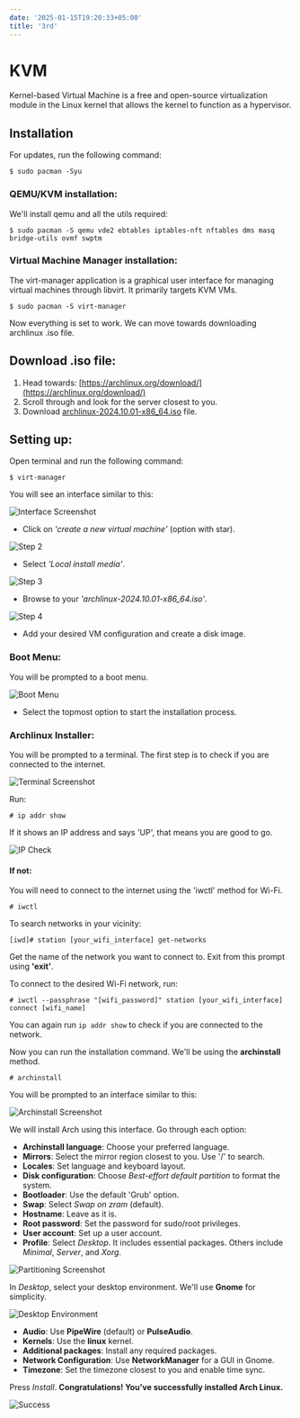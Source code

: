 ```yaml
---
date: '2025-01-15T19:20:33+05:00'
title: '3rd'
---
```

# KVM

Kernel-based Virtual Machine is a free and open-source virtualization module in the Linux kernel that allows the kernel to function as a hypervisor.

## Installation

For updates, run the following command:

```
$ sudo pacman -Syu
```

### QEMU/KVM installation:

We'll install qemu and all the utils required:

```
$ sudo pacman -S qemu vde2 ebtables iptables-nft nftables dms masq bridge-utils ovmf swptm
```

### Virtual Machine Manager installation:

The virt-manager application is a graphical user interface for managing virtual machines through libvirt. It primarily targets KVM VMs.

```
$ sudo pacman -S virt-manager
```

Now everything is set to work. We can move towards downloading archlinux .iso file.

## Download .iso file:

1. Head towards: [https://archlinux.org/download/](https://archlinux.org/download/)
2. Scroll through and look for the server closest to you.
3. Download [archlinux-2024.10.01-x86_64.iso](https://pkg.adfinis-on-exoscale.ch/archlinux/iso/2024.10.01/archlinux-2024.10.01-x86_64.iso) file.

## Setting up:

Open terminal and run the following command:

```
$ virt-manager
```

You will see an interface similar to this:

![Interface Screenshot](https://hissamshar.wordpress.com/wp-content/uploads/2024/10/gscreenshot_2024-10-17-154132.png?w=824)

- Click on *'create a new virtual machine'* (option with star).

![Step 2](https://hissamshar.wordpress.com/wp-content/uploads/2024/10/step-2.png?w=826)

- Select *'Local install media'*.

![Step 3](https://hissamshar.wordpress.com/wp-content/uploads/2024/10/step-3.png?w=827)

- Browse to your *'archlinux-2024.10.01-x86_64.iso'*. 

![Step 4](https://hissamshar.wordpress.com/wp-content/uploads/2024/10/4.png?w=829)

- Add your desired VM configuration and create a disk image.

### Boot Menu:

You will be prompted to a boot menu.

![Boot Menu](https://hissamshar.wordpress.com/wp-content/uploads/2024/10/5.png?w=1024)

- Select the topmost option to start the installation process.

### Archlinux Installer:

You will be prompted to a terminal. The first step is to check if you are connected to the internet.

![Terminal Screenshot](https://hissamshar.wordpress.com/wp-content/uploads/2024/10/6.png?w=1024)

Run:

```
# ip addr show
```

If it shows an IP address and says 'UP', that means you are good to go.

![IP Check](https://hissamshar.wordpress.com/wp-content/uploads/2024/10/9.png?w=1024)

#### If not:

You will need to connect to the internet using the 'iwctl' method for Wi-Fi.

```
# iwctl
```

To search networks in your vicinity:

```
[iwd]# station [your_wifi_interface] get-networks
```

Get the name of the network you want to connect to. Exit from this prompt using **'exit'**.

To connect to the desired Wi-Fi network, run:

```
# iwctl --passphrase "[wifi_password]" station [your_wifi_interface] connect [wifi_name]
```

You can again run `ip addr show` to check if you are connected to the network.

Now you can run the installation command. We'll be using the **archinstall** method.

```
# archinstall
```

You will be prompted to an interface similar to this:

![Archinstall Screenshot](https://hissamshar.wordpress.com/wp-content/uploads/2024/10/10.png?w=828)

We will install Arch using this interface. Go through each option:

- **Archinstall language**: Choose your preferred language.
- **Mirrors**: Select the mirror region closest to you. Use '/' to search.
- **Locales**: Set language and keyboard layout.
- **Disk configuration**: Choose *Best-effort default partition* to format the system.
- **Bootloader**: Use the default 'Grub' option.
- **Swap**: Select *Swap on zram* (default).
- **Hostname**: Leave as it is.
- **Root password**: Set the password for sudo/root privileges.
- **User account**: Set up a user account.
- **Profile**: Select *Desktop*. It includes essential packages. Others include *Minimal*, *Server*, and *Xorg*.

![Partitioning Screenshot](https://hissamshar.wordpress.com/wp-content/uploads/2024/10/11.png?w=1024)

In *Desktop*, select your desktop environment. We'll use **Gnome** for simplicity.

![Desktop Environment](https://hissamshar.wordpress.com/wp-content/uploads/2024/10/13.png?w=1024)

- **Audio**: Use **PipeWire** (default) or **PulseAudio**.
- **Kernels**: Use the **linux** kernel.
- **Additional packages**: Install any required packages.
- **Network Configuration**: Use **NetworkManager** for a GUI in Gnome.
- **Timezone**: Set the timezone closest to you and enable time sync.

Press *Install*. **Congratulations! You've successfully installed Arch Linux.**

![Success](https://hissamshar.wordpress.com/wp-content/uploads/2024/10/15.png?w=1024)

